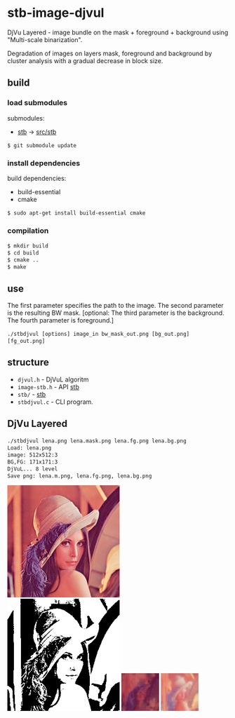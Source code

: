 # stb-image-djvul

DjVu Layered - image bundle on the mask + foreground + background using "Multi-scale binarization".

Degradation of images on layers mask, foreground and background by cluster analysis with a gradual decrease in block size.

## build

### load submodules

submodules:
- [stb](https://github.com/nothings/stb.git) -> [src/stb](src/stb)

```shell
$ git submodule update
```

### install dependencies

build dependencies:

- build-essential
- cmake

```shell
$ sudo apt-get install build-essential cmake
```

### compilation
```shell
$ mkdir build
$ cd build
$ cmake ..
$ make
```
## use

The first parameter specifies the path to the image. The second parameter is the resulting BW mask. [optional: The third parameter is the background. The fourth parameter is foreground.]
```shell
./stbdjvul [options] image_in bw_mask_out.png [bg_out.png] [fg_out.png]
```

## structure

- `djvul.h` - DjVuL algoritm
- `image-stb.h` - API [stb](https://github.com/nothings/stb.git)
- `stb/` - [stb](https://github.com/nothings/stb.git)
- `stbdjvul.c` - CLI program.

## DjVu Layered

```shell
./stbdjvul lena.png lena.mask.png lena.fg.png lena.bg.png 
Load: lena.png
image: 512x512:3
BG,FG: 171x171:3
DjVuL... 8 level
Save png: lena.m.png, lena.fg.png, lena.bg.png
```

![lena](images/lena.png)  
![Mask](images/lena.mask.png) ![Fg](images/lena.fg.png) ![Bg](images/lena.bg.png)
